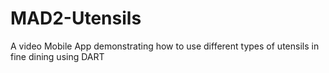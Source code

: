 # MAD2-Utensils
A video Mobile App demonstrating how to use different types of utensils in fine dining using DART
